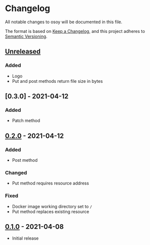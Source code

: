 # Changelog

All notable changes to osoy will be documented in this file.

The format is based on [Keep a Changelog](https://keepachangelog.com/en/1.0.0),
and this project adheres to [Semantic Versioning](https://semver.org).

## [Unreleased]

### Added

- Logo
- Put and post methods return file size in bytes

## [0.3.0] - 2021-04-12

### Added

- Patch method

## [0.2.0] - 2021-04-12

### Added

- Post method

### Changed

- Put method requires resource address

### Fixed

- Docker image working directory set to `/`
- Put method replaces existing resource

## [0.1.0] - 2021-04-08

- Initial release

[unreleased]: https://gitlab.com/rasmusmerzin/crud-file-server/compare/v0.3.0...master
[0.2.0]: https://gitlab.com/rasmusmerzin/crud-file-server/compare/v0.2.0...v0.3.0
[0.2.0]: https://gitlab.com/rasmusmerzin/crud-file-server/compare/v0.1.0...v0.2.0
[0.1.0]: https://gitlab.com/rasmusmerzin/crud-file-server/tree/v0.1.0

